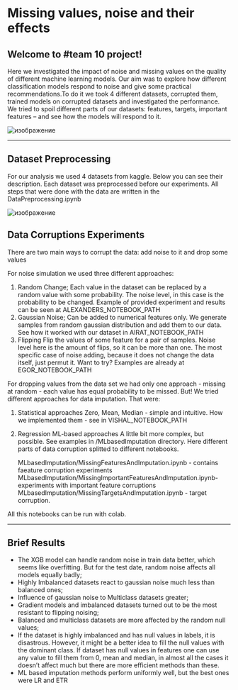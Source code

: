 # Missing values, noise and their effects

## Welcome to #team 10 project!

Here we investigated the impact of noise and missing values on the quality of different machine learning models. Our aim was to explore how different classification models respond to noise and give some practical recommendations.To do it we took 4 different datasets, corrupted them, trained models on corrupted datasets and investigated the performance. We tried to spoil different parts of our datasets: features, targets, important features – and   see how the models will respond to it.

![изображение](https://user-images.githubusercontent.com/52636876/159592306-d514c143-9acf-47b1-ac90-3ef97aaf046b.png)


------------------
## Dataset Preprocessing 
For our analysis we used 4 datasets from kaggle. Below you can see their description. Each dataset was preprocessed before our experiments. All steps that were done with the data are written in the DataPreprocessing.ipynb

![изображение](https://user-images.githubusercontent.com/52636876/159603176-39f9b9df-2b2b-4385-813b-7ef2477b15ce.png)


## Data Corruptions Experiments 

There are two main ways to corrupt the data: add noise to it and drop some values 

For noise simulation we used three different approaches:
1) Random Change;
   Each value in the dataset can be replaced by a random value with some probability. The noise level, in this case is the probability to be changed. 
   Example of provided experiment and results can be seen at ALEXANDERS_NOTEBOOK_PATH 
2) Gaussian Noise;
   Can be added to numerical features only. We generate samples from random gaussian distribution and add them to our data. 
   See how it worked with our dataset in AIRAT_NOTEBOOK_PATH
3) Flipping
  Flip the values of some feature for a pair of samples. Noise level here is the amount of flips, so it can be more than one. The most specific case of noise adding, because it does not change the data itself, just permut it. 
  Want to try? Examples are already at EGOR_NOTEBOOK_PATH 
  
For dropping values from the data set we had only one approach - missing at random - each value has equal probability to be missed. But! We tried different approaches for data imputation. That were: 
1) Statistical approaches 
   Zero, Mean, Median - simple and intuitive. How we implemented them - see in VISHAL_NOTEBOOK_PATH
2) Regression ML-based approaches 
   A little bit more complex, but possible.  See examples in /MLbasedImputation directory. Here different parts of data corruption splitted to different notebooks. 

   MLbasedImputation/MissingFeaturesAndImputation.ipynb - contains faeature corruption experiments
   MLbasedImputation/MissingImportantFeaturesAndImputation.ipynb- experiments with important feature corruptions
   MLbasedImputation/MissingTargetsAndImputation.ipynb - target corruption.

All this notebooks can be run with colab. 

--------------------
## Brief Results
 - The XGB model can handle random noise in train data better, which seems like overfitting. But for the test date, random noise affects all models equally badly;
 - Highly Imbalanced datasets react to gaussian noise much less than balanced ones;
 - Influence of gaussian noise to Multiclass datasets greater;
 - Gradient models and imbalanced datasets turned out to be the most resistant to flipping noising;
 - Balanced and multiclass datasets are more affected by the random null values; 
 - If the dataset is highly imbalanced and has null values in labels, it is disastrous. However, it might be a better idea to fill the null values with the dominant class. If dataset has null values in features one can use any value to fill them from 0, mean and median, in almost all the cases it doesn’t affect much but there are more efficient methods than these.
 - ML based imputation methods perform uniformly well, but the best ones were LR and ETR




